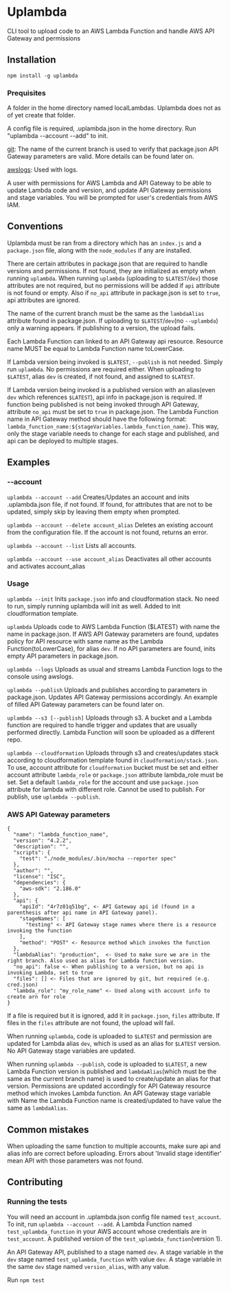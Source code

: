 # Uplambda

CLI tool to upload code to an AWS Lambda Function and handle AWS API Gateway and permissions

## Installation

`npm install -g uplambda`

### Prequisites

A folder in the home directory named localLambdas. Uplambda does not as of yet create that folder.

A config file is required, .uplambda.json in the home directory. Run "uplambda --account --add" to init.

[git](https://git-scm.com/book/en/v2/Getting-Started-Installing-Git): The name of the current branch is used to verify that package.json API Gateway parameters are valid. More details can be found later on.

[awslogs](https://github.com/jorgebastida/awslogs): Used with logs.

A user with permissions for AWS Lambda and API Gateway to be able to update Lambda code and version, and update API Gateway permissions and stage variables. You will be prompted for user's credentials from AWS IAM.

## Conventions

Uplambda must be ran from a directory which has an `index.js` and a `package.json` file, along with the `node_modules` if any are installed.

There are certain attributes in package.json that are required to handle versions and permissions. If not found, they are initialized as empty when running `uplambda`. When running `uplambda` (uploading to `$LATEST`/`dev`) those attributes are not required, but no permissions will be added if `api` attribute is not found or empty. Also if `no_api` attribute in package.json is set to `true`, api attributes are ignored.

The name of the current branch must be the same as the `lambdaAlias` attribute found in package.json. If uploading to `$LATEST`/`dev`(no `--uplambda`) only a warning appears. If publishing to a version, the upload fails.

Each Lambda Function can linked to an API Gateway api resource. Resource name MUST be equal to Lambda Function name toLowerCase.

If Lambda version being invoked is `$LATEST`, `--publish` is not needed. Simply run `uplambda`. No permissions are required either. When uploading to `$LATEST`, alias `dev` is created, if not found, and assigned to `$LATEST`.

If Lambda version being invoked is a published version with an alias(even `dev` which references `$LATEST`), api info in package.json is required. If function being published is not being invoked through API Gateway, attribute `no_api` must be set to `true` in package.json. The Lambda Function name in API Gateway method should have the following format: `lambda_function_name:${stageVariables.lambda_function_name}`. This way, only the stage variable needs to change for each stage and published, and api can be deployed to multiple stages.

## Examples

### --account

`uplambda --account --add` Creates/Updates an account and inits .uplambda.json file, if not found. If found, for attributes that are not to be updated, simply skip by leaving them empty when prompted.

`uplambda --account --delete account_alias` Deletes an existing account from the configuration file. If the account is not found, returns an error.

`uplambda --account --list` Lists all accounts.

`uplambda --account --use account_alias` Deactivates all other accounts and activates account_alias

### Usage

`uplambda --init` Inits `package.json` info and cloudformation stack. No need to run, simply running uplambda will init as well. Added to init cloudformation template.

`uplambda` Uploads code to AWS Lambda Function ($LATEST) with name the name in package.json. If AWS API Gateway parameters are found, updates policy for API resource with same name as the Lambda Function(toLowerCase), for alias `dev`. If no API parameters are found, inits empty API parameters in package.json.

`uplambda --logs` Uploads as usual and streams Lambda Function logs to the console using awslogs.

`uplambda --publish` Uploads and publishes according to parameters in package.json. Updates API Gateway permissions accordingly. An example of filled API Gateway parameters can be found later on.

`uplambda --s3 [--publish]` Uploads through s3\. A bucket and a Lambda function are required to handle trigger and updates that are usually performed directly. Lambda Function will soon be uploaded as a different repo.

`uplambda --cloudformation` Uploads through s3 and creates/updates stack according to cloudformation template found in `cloudformation/stack.json`. To use, account attribute for `cloudformation` bucket must be set and either account attribute `lambda_role` or `package.json` attribute lambda_role must be set. Set a default `lambda_role` for the account and use `package.json` attribute for lambda with different role. Cannot be used to publish. For publish, use `uplambda --publish`.

### AWS API Gateway parameters

```
{
  "name": "lambda_function_name",
  "version": "4.2.2",
  "description": "",
  "scripts": {
    "test": "./node_modules/.bin/mocha --reporter spec"
  },
  "author": "",
  "license": "ISC",
  "dependencies": {
    "aws-sdk": "2.186.0"
  },
  "api": {
    "apiId": "4r7z01q51bg", <- API Gateway api id (found in a parenthesis after api name in API Gateway panel).
    "stageNames": [
      "testing" <- API Gateway stage names where there is a resource invoking the function
    ],
    "method": "POST" <- Resource method which invokes the function
  },
  "lambdaAlias": "production",  <- Used to make sure we are in the right branch. Also used as alias for Lambda function version.
  "no_api": false <- When publishing to a version, but no api is invoking Lambda, set to true
  "files": [] <- Files that are ignored by git, but required (e.g. cred.json)
  "lambda_role": "my_role_name" <- Used along with account info to create arn for role
}
```

If a file is required but it is ignored, add it in `package.json`, `files` attribute. If files in the `files` attribute are not found, the upload will fail.

When running `uplambda`, code is uploaded to `$LATEST` and permission are updated for Lambda alias `dev`, which is used as an alias for `$LATEST` version. No API Gateway stage variables are updated.

When running `uplambda --publish`, code is uploaded to `$LATEST`, a new Lambda Function version is published and `lambdaAlias`(which must be the same as the current branch name) is used to create/update an alias for that version. Permissions are updated accordingly for API Gateway resource method which invokes Lambda function. An API Gateway stage variable with Name the Lambda Function name is created/updated to have value the same as `lambdaAlias`.

## Common mistakes

When uploading the same function to multiple accounts, make sure api and alias info are correct before uploading. Errors about 'Invalid stage identifier' mean API with those parameters was not found.

## Contributing

### Running the tests

You will need an account in .uplambda.json config file named `test_account`. To init, run `uplambda --account --add`. A Lambda Function named `test_uplambda_function` in your AWS account whose credentials are in `test_account`. A published version of the `test_uplambda_function`(version 1).

An API Gateway API, published to a stage named `dev`. A stage variable in the `dev` stage named `test_uplambda_function` with value `dev`. A stage variable in the same `dev` stage named `version_alias`, with any value.

Run `npm test`
